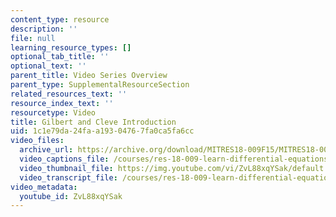 ```yaml
---
content_type: resource
description: ''
file: null
learning_resource_types: []
optional_tab_title: ''
optional_text: ''
parent_title: Video Series Overview
parent_type: SupplementalResourceSection
related_resources_text: ''
resource_index_text: ''
resourcetype: Video
title: Gilbert and Cleve Introduction
uid: 1c1e79da-24fa-a193-0476-7fa0ca5fa6cc
video_files:
  archive_url: https://archive.org/download/MITRES18-009F15/MITRES18-009F15_0_Gil_and_Cleve_Introduction_300k.mp4
  video_captions_file: /courses/res-18-009-learn-differential-equations-up-close-with-gilbert-strang-and-cleve-moler-fall-2015/a9d29a334fec5ebba56bf4c47bbce900_ZvL88xqYSak.vtt
  video_thumbnail_file: https://img.youtube.com/vi/ZvL88xqYSak/default.jpg
  video_transcript_file: /courses/res-18-009-learn-differential-equations-up-close-with-gilbert-strang-and-cleve-moler-fall-2015/c19209470ecc4257f86d01589ae64ea1_ZvL88xqYSak.pdf
video_metadata:
  youtube_id: ZvL88xqYSak
---
```

